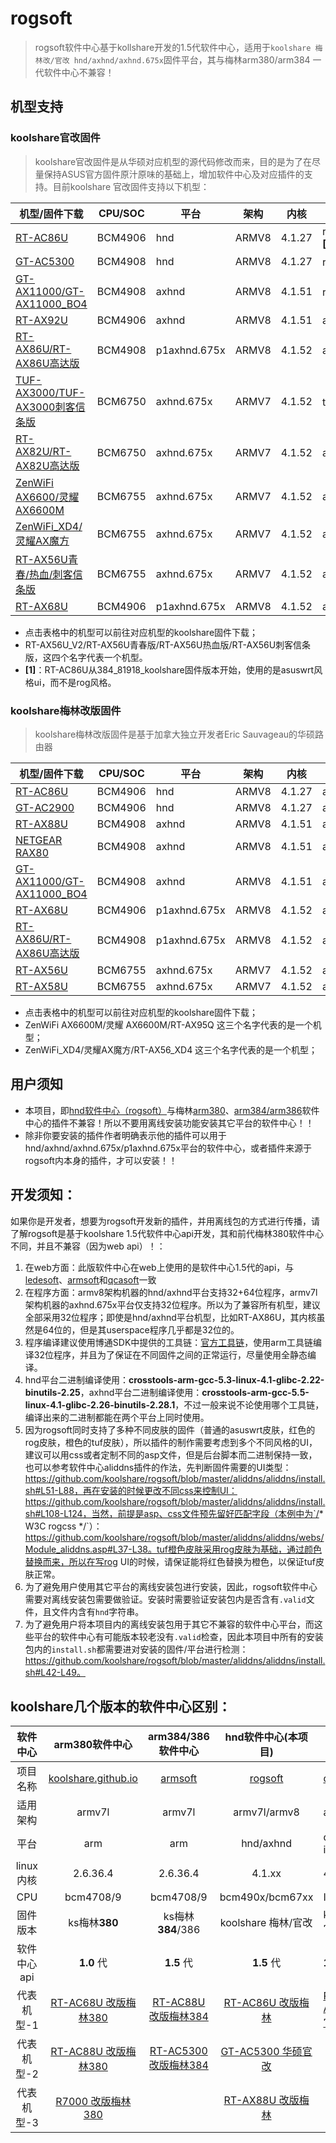 #  **rogsoft**

> rogsoft软件中心基于kollshare开发的1.5代软件中心，适用于`koolshare 梅林改/官改 hnd/axhnd/axhnd.675x`固件平台，其与梅林arm380/arm384 一代软件中心不兼容！

## 机型支持

### koolshare官改固件

> koolshare官改固件是从华硕对应机型的源代码修改而来，目的是为了在尽量保持ASUS官方固件原汁原味的基础上，增加软件中心及对应插件的支持。目前koolshare 官改固件支持以下机型：

| 机型/固件下载                                                | CPU/SOC | 平台         | 架构  | 内核   | 皮肤                |
| ------------------------------------------------------------ | ------- | ------------ | ----- | ------ | ------------------- |
| [RT-AC86U](http://koolshare.cn/thread-139965-1-1.html)       | BCM4906 | hnd          | ARMV8 | 4.1.27 | rog/asuswrt **[1]** |
| [GT-AC5300](http://koolshare.cn/thread-130902-1-1.html)      | BCM4908 | hnd          | ARMV8 | 4.1.27 | rog  (红色)         |
| [GT-AX11000/GT-AX11000_BO4](http://koolshare.cn/thread-159465-1-1.html) | BCM4908 | axhnd        | ARMV8 | 4.1.51 | rog  (红色)         |
| [RT-AX92U](https://koolshare.cn/thread-191634-1-1.html)      | BCM4906 | axhnd        | ARMV8 | 4.1.51 | asuswrt             |
| [RT-AX86U/RT-AX86U高达版](https://koolshare.cn/thread-181845-1-1.html) | BCM4908 | p1axhnd.675x | ARMV8 | 4.1.52 | asuswrt             |
| [TUF-AX3000/TUF-AX3000刺客信条版](https://koolshare.cn/thread-179968-1-1.html) | BCM6750 | axhnd.675x   | ARMV7 | 4.1.52 | tuf（橙色）         |
| [RT-AX82U/RT-AX82U高达版](https://koolshare.cn/thread-xxxxxx-1-1.html) | BCM6750 | axhnd.675x   | ARMV7 | 4.1.52 | asuswrt             |
| [ZenWiFi AX6600/灵耀 AX6600M](https://koolshare.cn/thread-187704-1-1.html) | BCM6755 | axhnd.675x   | ARMV7 | 4.1.52 | asuswrt             |
| [ZenWiFi_XD4/灵耀AX魔方](https://koolshare.cn/thread-187744-1-1.html) | BCM6755 | axhnd.675x   | ARMV7 | 4.1.52 | asuswrt             |
| [RT-AX56U青春/热血/刺客信条版](https://koolshare.cn/thread-188683-1-1.html) | BCM6755 | axhnd.675x   | ARMV7 | 4.1.52 | asuswrt             |
| [RT-AX68U](https://koolshare.cn/thread-191640-1-1.html)      | BCM4906 | p1axhnd.675x | ARMV8 | 4.1.52 | asuswrt             |

- 点击表格中的机型可以前往对应机型的koolshare固件下载；
- RT-AX56U_V2/RT-AX56U青春版/RT-AX56U热血版/RT-AX56U刺客信条版，这四个名字代表一个机型。
- **[1]**：RT-AC86U从384_81918_koolshare固件版本开始，使用的是asuswrt风格ui，而不是rog风格。

### koolshare梅林改版固件

> koolshare梅林改版固件是基于加拿大独立开发者Eric Sauvageau的华硕路由器

| 机型/固件下载                                                | CPU/SOC | 平台         | 架构  | 内核   | 皮肤    |
| ------------------------------------------------------------ | ------- | ------------ | ----- | ------ | ------- |
| [RT-AC86U](http://koolshare.cn/thread-127878-1-1.html)       | BCM4906 | hnd          | ARMV8 | 4.1.27 | asuswrt |
| [GT-AC2900](https://koolshare.cn/thread-191639-1-1.html)     | BCM4906 | hnd          | ARMV8 | 4.1.27 | asuswrt |
| [RT-AX88U](http://koolshare.cn/thread-158199-1-1.html)       | BCM4908 | axhnd        | ARMV8 | 4.1.51 | asuswrt |
| [NETGEAR RAX80](https://koolshare.cn/thread-177255-1-1.html) | BCM4908 | axhnd        | ARMV8 | 4.1.51 | asuswrt |
| [GT-AX11000/GT-AX11000_BO4](https://koolshare.cn/thread-194094-1-1.html) | BCM4908 | axhnd        | ARMV8 | 4.1.51 | asuswrt |
| [RT-AX68U](https://koolshare.cn/thread-194116-1-1.html)      | BCM4906 | p1axhnd.675x | ARMV8 | 4.1.52 | asuswrt |
| [RT-AX86U/RT-AX86U高达版](https://koolshare.cn/thread-191637-1-1.html) | BCM4908 | p1axhnd.675x | ARMV8 | 4.1.52 | asuswrt |
| [RT-AX56U](https://koolshare.cn/thread-192282-1-1.html)      | BCM6755 | axhnd.675x   | ARMV7 | 4.1.52 | asuswrt |
| [RT-AX58U](https://koolshare.cn/thread-194117-1-1.html)      | BCM6755 | axhnd.675x   | ARMV7 | 4.1.52 | asuswrt |

- 点击表格中的机型可以前往对应机型的koolshare固件下载；
- ZenWiFi AX6600M/灵耀 AX6600M/RT-AX95Q 这三个名字代表的是一个机型；
- ZenWiFi_XD4/灵耀AX魔方/RT-AX56_XD4 这三个名字代表的是一个机型；

## 用户须知

- 本项目，即[hnd软件中心（rogsoft）](hnd/axhnd软件中心（rogsoft）)与梅林[arm380](https://github.com/koolshare/koolshare.github.io)、[arm384/arm386](https://github.com/koolshare/armsoft)软件中心的插件不兼容！所以不要用离线安装功能安装其它平台的软件中心！！
- 除非你要安装的插件作者明确表示他的插件可以用于hnd/axhnd/axhnd.675x/p1axhnd.675x平台的软件中心，或者插件来源于rogsoft内本身的插件，才可以安装！！

## 开发须知：

如果你是开发者，想要为rogsoft开发新的插件，并用离线包的方式进行传播，请了解rogsoft是基于koolshare 1.5代软件中心api开发，其和前代梅林380软件中心不同，并且不兼容（因为web api）！：

1. 在web方面：此版软件中心在web上使用的是软件中心1.5代的api，与[ledesoft](https://github.com/koolshare/ledesoft)、[armsoft](https://github.com/koolshare/armsoft)和[qcasoft](https://github.com/koolshare/qcasoft)一致
2. 在程序方面：armv8架构机器的hnd/axhnd平台支持32+64位程序，armv7l架构机器的axhnd.675x平台仅支持32位程序。所以为了兼容所有机型，建议全部采用32位程序；即使是hnd/axhnd平台机型，比如RT-AX86U，其内核虽然是64位的，但是其userspace程序几乎都是32位的。
3. 程序编译建议使用博通SDK中提供的工具链：[官方工具链](https://github.com/RMerl/am-toolchains/tree/master/brcm-arm-hnd)，使用arm工具链编译32位程序，并且为了保证在不同固件之间的正常运行，尽量使用全静态编译。
4. hnd平台二进制编译使用：**crosstools-arm-gcc-5.3-linux-4.1-glibc-2.22-binutils-2.25**，axhnd平台二进制编译使用：**crosstools-arm-gcc-5.5-linux-4.1-glibc-2.26-binutils-2.28.1**，不过一般来说不论使用哪个工具链，编译出来的二进制都能在两个平台上同时使用。
5. 因为rogsoft同时支持了多种不同皮肤的固件（普通的asuswrt皮肤，红色的rog皮肤，橙色的tuf皮肤），所以插件的制作需要考虑到多个不同风格的UI，建议可以用css或者定制不同的asp文件，但是后台脚本而二进制保持一致，也可以参考软件中心aliddns插件的作法，先判断固件需要的UI类型：https://github.com/koolshare/rogsoft/blob/master/aliddns/aliddns/install.sh#L51-L88，再在安装的时候更改不同css来控制UI：https://github.com/koolshare/rogsoft/blob/master/aliddns/aliddns/install.sh#L108-L124，当然，前提是asp、css文件预先留好匹配字段（本例中为`/* W3C rogcss */`）：https://github.com/koolshare/rogsoft/blob/master/aliddns/aliddns/webs/Module_aliddns.asp#L37-L38。tuf橙色皮肤采用rog皮肤为基础，通过颜色替换而来，所以在写rog UI的时候，请保证能将红色替换为橙色，以保证tuf皮肤正常。
6. 为了避免用户使用其它平台的离线安装包进行安装，因此，rogsoft软件中心需要对离线安装包需要做验证。安装时需要验证安装包内是否含有`.valid`文件，且文件内含有`hnd`字符串。
7. 为了避免用户将本项目内的离线安装包用于其它不兼容的软件中心平台，而这些平台的软件中心有可能版本较老没有`.valid`检查，因此本项目中所有的安装包内的`install.sh`都需要进对安装的固件/平台进行检测：https://github.com/koolshare/rogsoft/blob/master/aliddns/aliddns/install.sh#L42-L49。

## **koolshare几个版本的软件中心区别：**

|  软件中心   |                        arm380软件中心                        |                      arm384/386软件中心                      |                     hnd软件中心(本项目)                      | qca软件中心                                                  |                    软路由-酷软                    |
| :---------: | :----------------------------------------------------------: | :----------------------------------------------------------: | :----------------------------------------------------------: | ------------------------------------------------------------ | :-----------------------------------------------: |
|  项目名称   | [koolshare.github.io](https://github.com/koolshare/koolshare.github.io) |       [armsoft](https://github.com/koolshare/armsoft)        |       [rogsoft](https://github.com/koolshare/rogsoft)        | [qcasoft](https://github.com/koolshare/qcasoft)              | [ledesoft](https://github.com/koolshare/ledesoft) |
|  适用架构   |                            armv7l                            |                            armv7l                            |                         armv7l/armv8                         | armv7l                                                       |                        x64                        |
|    平台     |                             arm                              |                             arm                              |                          hnd/axhnd                           | qca-ipq806x                                                  |                     by fw867                      |
|  linux内核  |                           2.6.36.4                           |                           2.6.36.4                           |                            4.1.xx                            | 4.4.60                                                       |                       很新                        |
|     CPU     |                          bcm4708/9                           |                          bcm4708/9                           |                       bcm490x/bcm67xx                        | IPQ807x                                                      |                     intel/AMD                     |
|  固件版本   |                        ks梅林**380**                         |                      ks梅林**384**/386                       |                     koolshare 梅林/官改                      | koolshare 官改                                               |                   OpenWRT/LEDE                    |
| 软件中心api |                          **1.0** 代                          |                          **1.5** 代                          |                          **1.5** 代                          | **1.5** 代                                                   |                    **1.5** 代                     |
| 代表机型-1  | [RT-AC68U 改版梅林380](https://koolshare.cn/thread-139322-1-1.html) | [RT-AC88U 改版梅林384](https://koolshare.cn/thread-164857-1-1.html) | [RT-AC86U 改版梅林](https://koolshare.cn/thread-127878-1-1.html) | [RT-AX89X 官改固件](https://koolshare.cn/thread-188090-1-1.html) |                         \                         |
| 代表机型-2  | [RT-AC88U 改版梅林380](https://koolshare.cn/thread-139322-1-1.html) | [RT-AC5300 改版梅林384](https://koolshare.cn/thread-164857-1-1.html) | [GT-AC5300 华硕官改](https://koolshare.cn/thread-130902-1-1.html) |                                                              |                         \                         |
| 代表机型-3  | [R7000 改版梅林380](https://koolshare.cn/thread-139324-1-1.html) |                                                              | [RT-AX88U 改版梅林](https://koolshare.cn/thread-158199-1-1.html) |                                                              |                         \                         |

